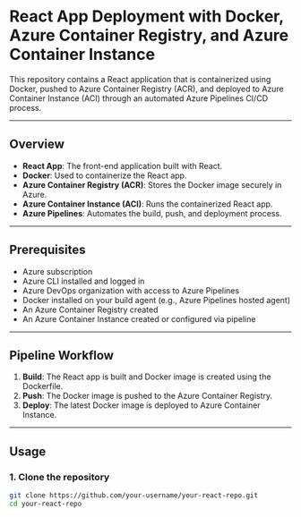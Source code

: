 # React App Deployment with Docker, Azure Container Registry, and Azure Container Instance

This repository contains a React application that is containerized using Docker, pushed to Azure Container Registry (ACR), and deployed to Azure Container Instance (ACI) through an automated Azure Pipelines CI/CD process.

---

## Overview

- **React App**: The front-end application built with React.
- **Docker**: Used to containerize the React app.
- **Azure Container Registry (ACR)**: Stores the Docker image securely in Azure.
- **Azure Container Instance (ACI)**: Runs the containerized React app.
- **Azure Pipelines**: Automates the build, push, and deployment process.

---

## Prerequisites

- Azure subscription
- Azure CLI installed and logged in
- Azure DevOps organization with access to Azure Pipelines
- Docker installed on your build agent (e.g., Azure Pipelines hosted agent)
- An Azure Container Registry created
- An Azure Container Instance created or configured via pipeline

---

## Pipeline Workflow

1. **Build**: The React app is built and Docker image is created using the Dockerfile.
2. **Push**: The Docker image is pushed to the Azure Container Registry.
3. **Deploy**: The latest Docker image is deployed to Azure Container Instance.

---

## Usage

### 1. Clone the repository

```bash
git clone https://github.com/your-username/your-react-repo.git
cd your-react-repo
